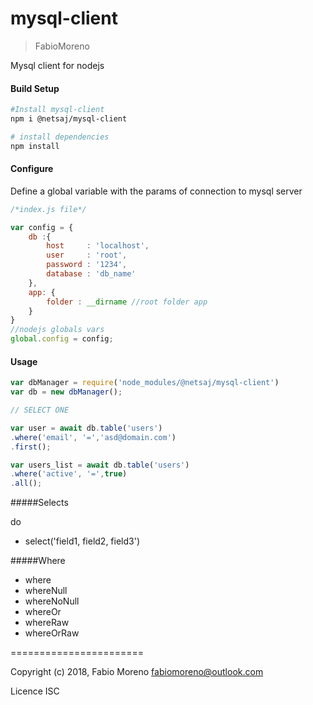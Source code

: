 # mysql-client
> FabioMoreno

Mysql client for nodejs

#### Build Setup

``` bash
#Install mysql-client
npm i @netsaj/mysql-client

# install dependencies
npm install

```

#### Configure
Define a global variable with the params of connection to mysql server
```js
/*index.js file*/

var config = {
    db :{
        host     : 'localhost',
        user     : 'root',
        password : '1234',
        database : 'db_name'
    },
    app: {
        folder : __dirname //root folder app
    }
}
//nodejs globals vars
global.config = config;
```

#### Usage

```js
var dbManager = require('node_modules/@netsaj/mysql-client')
var db = new dbManager();

// SELECT ONE

var user = await db.table('users')
.where('email', '=','asd@domain.com')
.first();

var users_list = await db.table('users')
.where('active', '=',true)
.all();
```

#####Selects

do
* select('field1, field2, field3')


#####Where
* where
* whereNull
* whereNoNull
* whereOr
* whereRaw
* whereOrRaw





=======================

Copyright (c) 2018, Fabio Moreno <fabiomoreno@outlook.com>

Licence ISC